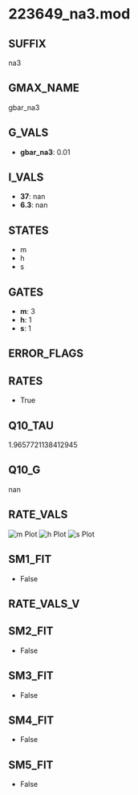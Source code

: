# 223649_na3.mod

## SUFFIX

na3

## GMAX_NAME

gbar_na3

## G_VALS

- **gbar_na3**: 0.01

## I_VALS

- **37**: nan
- **6.3**: nan

## STATES

- m
- h
- s

## GATES

- **m**: 3
- **h**: 1
- **s**: 1

## ERROR_FLAGS


## RATES

- True

## Q10_TAU

1.9657721138412945

## Q10_G

nan

## RATE_VALS

![m Plot](/Users/pbozelos/Dropbox/icg-Chai-Panos/supermodels/output_markdown_files/Na/223649_na3.mod/images/m.png)
![h Plot](/Users/pbozelos/Dropbox/icg-Chai-Panos/supermodels/output_markdown_files/Na/223649_na3.mod/images/h.png)
![s Plot](/Users/pbozelos/Dropbox/icg-Chai-Panos/supermodels/output_markdown_files/Na/223649_na3.mod/images/s.png)

## SM1_FIT

- False

## RATE_VALS_V

## SM2_FIT

- False

## SM3_FIT

- False

## SM4_FIT

- False

## SM5_FIT

- False

